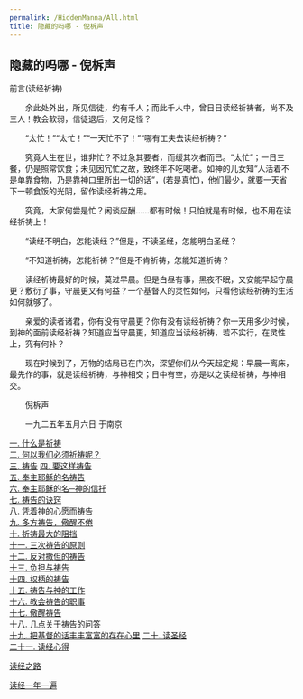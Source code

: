 ```yaml
---
permalink: /HiddenManna/All.html
title: 隐藏的吗哪 - 倪柝声
---
```

<h2>隐藏的吗哪 - 倪柝声</h2>

前言(读经祈祷)

　　余此处外出，所见信徒，约有千人；而此千人中，曾日日读经祈祷者，尚不及三人！教会软弱，信徒退后，又何足怪？

　　“太忙！”“太忙！”“一天忙不了！”“哪有工夫去读经祈祷？”

　　究竟人生在世，谁非忙？不过急其要者，而缓其次者而已。“太忙”；一日三餐，仍是照常饮食；未见因冗忙之故，致终年不吃喝者。如神的儿女知“人活着不是单靠食物，乃是靠神口里所出一切的话”，(若是真忙)，他们最少，就要一天省下一顿食饭的光阴，留作读经祈祷之用。

　　究竟，大家何尝是忙？闲谈应酬……都有时候！只怕就是有时候，也不用在读经祈祷上！

　　“读经不明白，怎能读经？”但是，不读圣经，怎能明白圣经？

　　“不知道祈祷，怎能祈祷？”但是不肯祈祷，怎能知道祈祷？

　　读经祈祷最好的时候，莫过早晨。但是白昼有事，黑夜不眠，又安能早起守晨更？敷衍了事，守晨更又有何益？一个基督人的灵性如何，只看他读经祈祷的生活如何就够了。

　　亲爱的读者诸君，你有没有守晨更？你有没有读经祈祷？你一天用多少时候，到神的面前读经祈祷？知道应当守晨更，知道应当读经祈祷，若不实行，在灵性上，究有何补？

　　现在时候到了，万物的结局已在门次，深望你们从今天起定规：早晨一离床，最先作的事，就是读经祈祷，与神相交；日中有空，亦是以之读经祈祷，与神相交。

　　倪柝声

　　一九二五年五月六日 于南京
  
[一. 什么是祈祷](WhatArePrayers.html)  
[二. 何以我们必须祈祷呢？](WhyPrayers.html)  
[三. 祷告](Prayers.html) 
[四. 要这样祷告](PrayLikeThis.html)  
[五. 奉主耶稣的名祷告](PrayInJesusName.html)  
[六. 奉主耶稣的名─神的信托](InJesusName-GodsTrust.html)  
[七. 祷告的诀窍](KeysToPrayers.html)  
[八. 凭着神的心愿而祷告](PrayByGodsWill.html)  
[九. 多方祷告，儆醒不倦](PrayCeaselessly.html)  
[十. 祈祷最大的阻挡](BiggestObstacles.html)  
[十一. 三次祷告的原则](RuleOfThreePrayers.html)  
[十二. 反对撒但的祷告](PrayAgainstSatan.html)  
[十三. 负担与祷告](BurdensAndPrayers.html)  
[十四. 权柄的祷告](RightOfPrayers.html)  
[十五. 祷告与神的工作](PrayersAndGodsWork.html)  
[十六. 教会祷告的职事](CongregationalPrayers.html)  
[十七. 儆醒祷告](BeAlertAndPray.html)  
[十八. 几点关于祷告的问答](QandA.html)  
[十九. 把基督的话丰丰富富的存在心里](StoreGodsWordsRichly.html) 
[二十. 读圣经](BibleReading.html)  
[二十一. 读经心得](BibleReadingAttainment.html)

[读经之路](WayOfBibleReading.html)

[读经一年一遍](/WatchmanNee/OneYearBibleReadingPlan.html)
